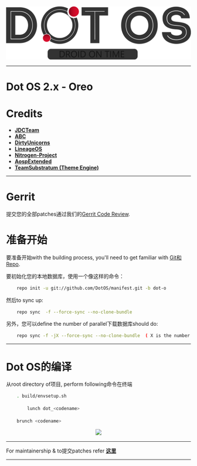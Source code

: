 <p align="center">
<img src="https://github.com/DotOS/manifest/blob/dot-o/About.png" > 
</p>

--------------------------------------------------------------

 Dot OS 2.x - Oreo
 ==========


 Credits
 =======
 * [**JDCTeam**](https://github.com/AOSP-JF-MM)
 * [**ABC**](https://github.com/ezio84?tab=repositories)
 * [**DirtyUnicorns**](https://github.com/dirtyunicorns)
 * [**LineageOS**](https://github.com/LineageOS)
 * [**Nitrogen-Project**](https://github.com/nitrogen-project)
 * [**AospExtended**](https://github.com/AospExtended)
 * [**TeamSubstratum (Theme Engine)**](https://github.com/Substratum)


-----------------------------------------------------------------------------
 
 Gerrit
 ==============
 提交您的全部patches通过我们的[Gerrit Code Review](http://gerrit.droidontime.com/).

 准备开始
 ==============

要准备开始with the building process, you'll need to get familiar with [Git和Repo](http://source.android.com/source/using-repo.html).

要初始化您的本地数据库，使用一个像这样的命令：

```bash
    repo init -u git://github.com/DotOS/manifest.git -b dot-o
```

然后to sync up:

```bash
    repo sync  -f --force-sync --no-clone-bundle
```

另外，您可以define the number of parallel下载数据库should do:

```bash
    repo sync -f -jX --force-sync --no-clone-bundle  ( X is the number of parallel下载数据库should do choose depending on您的cpu )
```

----------------------------------
 
 Dot OS的编译
 ==================

从root directory of项目, perform following命令在终端


```bash
	. build/envsetup.sh
   
        lunch dot_<codename>
   
	brunch <codename>
```


<p align="center">
<img src="https://github.com/DotOS/manifest/blob/dot-n/dotlogo.png" > 
</p>

--------------------------------------------------------------------------------------------------------------------------

For maintainership & to提交patches refer [**这里**](https://github.com/DotOS/android_vendor_dot/blob/dot-o/README.md)

--------------------------------------------------------------------------------------------------------------------------



